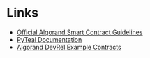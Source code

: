 # Links

* [Official Algorand Smart Contract Guidelines](https://developer.algorand.org/docs/get-details/dapps/avm/teal/guidelines/)
* [PyTeal Documentation](https://pyteal.readthedocs.io/en/latest/index.html)
* [Algorand DevRel Example Contracts](https://github.com/algorand/smart-contracts)
